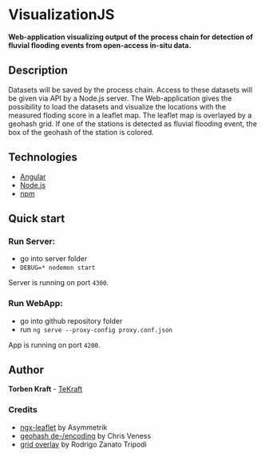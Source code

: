 # VisualizationJS

__Web-application visualizing output of the process chain for detection of fluvial flooding events from open-access in-situ data.__

## Description

Datasets will be saved by the process chain. Access to these datasets will be given via API by a Node.js server. The Web-application gives the possibility to load the datasets and visualize the locations with the measured floding score in a leaflet map. The leaflet map is overlayed by a geohash grid. If one of the stations is detected as fluvial flooding event, the box of the geohash of the station is colored.

## Technologies

- [Angular](https://angular.io/)
- [Node.js](https://nodejs.org/en/)
- [npm](https://www.npmjs.com/)

## Quick start

### Run Server:

- go into server folder 
- `DEBUG=* nodemon start`

Server is running on port `4300`.

### Run WebApp:

- go into github repository folder
- run `ng serve --proxy-config proxy.conf.json`

App is running on port `4200`.

<!--
### Otherwise

- go into `github repository folder`
- run `npm start && nodemon start && nodemon start --prefix server`
-->

## Author

__Torben Kraft__ - [TeKraft](https://github.com/TeKraft)

### Credits

- [ngx-leaflet](https://github.com/Asymmetrik/ngx-leaflet) by Asymmetrik
- [geohash de-/encoding](https://github.com/chrisveness/latlon-geohash) by Chris Veness
- [grid overlay](https://github.com/rzanato/geohashgrid) by Rodrigo Zanato Tripodi